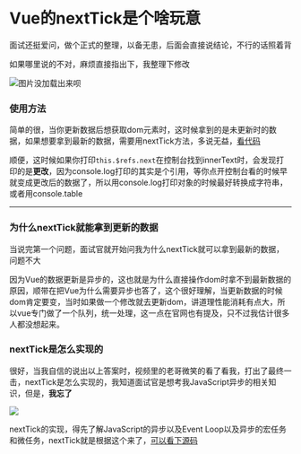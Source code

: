 # Vue的nextTick是个啥玩意

面试还挺爱问，做个正式的整理，以备无患，后面会直接说结论，不行的话照着背

如果哪里说的不对，麻烦直接指出下，我整理下修改

![图片没加载出来呗](https://mmbiz.qpic.cn/mmbiz_png/HCyqJSXNAiaRRYnvFMqZLvotzicOGxFibVjQFAjib9W22iaf8FoZtibtXZ1geH3Mca1k4jI4kvtibHQ42ClyhziamMBHSA/640?wx_fmt=png&tp=webp&wxfrom=5&wx_lazy=1&wx_co=1)

### 使用方法

简单的很，当你更新数据后想获取dom元素时，这时候拿到的是未更新时的数据，如果想要拿到最新的数据，需要用nextTick方法，多说无益，[看代码](http://jsrun.pro/kWfKp/edit)

顺便，这时候如果你打印`this.$refs.next`在控制台找到innerText时，会发现打印的是**更改**，因为console.log打印的其实是个引用，等你点开控制台看的时候早就变成更改后的数据了，所以用console.log打印对象的时候最好转换成字符串，或者用console.table

------

### 为什么nextTick就能拿到更新的数据

当说完第一个问题，面试官就开始问我为什么nextTick就可以拿到最新的数据，问题不大

因为Vue的数据更新是异步的，这也就是为什么直接操作dom时拿不到最新数据的原因，顺带在把Vue为什么需要异步也答了，这个很好理解，当更新数据的时候dom肯定要变，当时如果做一个修改就去更新dom，讲道理性能消耗有点大，所以vue专门做了一个队列，统一处理，这一点在官网也有提及，只不过我估计很多人都没想起来。

### nextTick是怎么实现的

很好，当我自信的说出以上答案时，视频里的老哥微笑的看了看我，打出了最终一击，nextTick是怎么实现的，我知道面试官是想考我JavaScript异步的相关知识，但是，**我忘了**

![](https://ss2.bdstatic.com/70cFvnSh_Q1YnxGkpoWK1HF6hhy/it/u=1314372085,2322740341&fm=26&gp=0.jpg)

nextTick的实现，得先了解JavaScript的异步以及Event Loop以及异步的宏任务和微任务，nextTick就是根据这个来了，[可以看下源码](https://github.com/vuejs/vue/blob/dev/src/core/util/next-tick.js)





